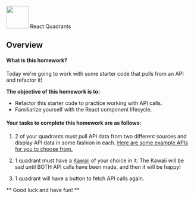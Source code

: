 
<img src="https://cloud.githubusercontent.com/assets/7833470/10899314/63829980-8188-11e5-8cdd-4ded5bcb6e36.png" height="60"> React Quadrants

## Overview

#### What is this homework?

Today we're going to work with some starter code that pulls from an API and refactor it!

**The objective of this homework is to:**

* Refactor this starter code to practice working with API calls.
* Familiarize yourself with the React component lifecycle.

#### Your tasks to complete this homework are as follows:

1) 2 of your quadrants must pull API data from two different sources and display API data in some fashion in each. [Here are some example APIs for you to choose from.](https://github.com/public-apis/public-apis) 

2) 1 quadrant must have a [Kawaii](https://react-kawaii.now.sh/) of your choice in it. The Kawaii will be sad until BOTH API calls have been made, and then it will be happy!

3) 1 quadrant will have a button to fetch API calls again.

** Good luck and have fun! **



